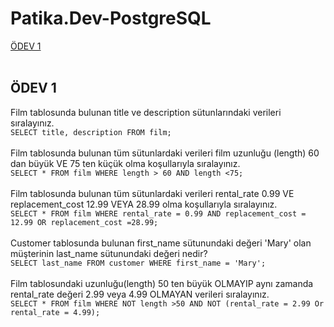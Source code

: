 # Patika.Dev-PostgreSQL
[ÖDEV 1](https://github.com/EmineOzbek/Patika.Dev-PostgreSQL/blob/main/README.md#%C3%B6dev-1-)<br/>
<br/>
## ÖDEV 1 <br/>
Film tablosunda bulunan title ve description sütunlarındaki verileri sıralayınız.<br/>
`SELECT title, description FROM film;` <br/>
<br/>
Film tablosunda bulunan tüm sütunlardaki verileri film uzunluğu (length) 60 dan büyük VE 75 ten küçük olma koşullarıyla sıralayınız. <br/>
`SELECT * FROM film
WHERE length > 60 AND length <75;` <br/>
<br/>
Film tablosunda bulunan tüm sütunlardaki verileri rental_rate 0.99 VE replacement_cost 12.99 VEYA 28.99 olma koşullarıyla sıralayınız. <br/>
`SELECT * FROM film
WHERE rental_rate = 0.99 AND replacement_cost = 12.99 OR replacement_cost =28.99;` <br/>
<br/>
Customer tablosunda bulunan first_name sütunundaki değeri 'Mary' olan müşterinin last_name sütunundaki değeri nedir? <br/>
`SELECT last_name FROM customer
WHERE first_name = 'Mary';` <br/>
<br/>
Film tablosundaki uzunluğu(length) 50 ten büyük OLMAYIP aynı zamanda rental_rate değeri 2.99 veya 4.99 OLMAYAN verileri sıralayınız. <br/>
`SELECT * FROM film
WHERE NOT length >50 AND NOT (rental_rate = 2.99 Or rental_rate = 4.99);
` <br/>
<br/>
